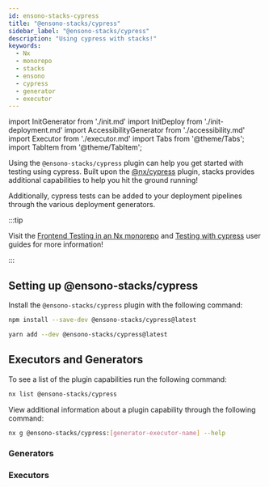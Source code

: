 ```yaml
---
id: ensono-stacks-cypress
title: "@ensono-stacks/cypress"
sidebar_label: "@ensono-stacks/cypress"
description: "Using cypress with stacks!"
keywords:
  - Nx
  - monorepo
  - stacks
  - ensono
  - cypress
  - generator
  - executor
---
```

import InitGenerator from './init.md'
import InitDeploy from './init-deployment.md'
import AccessibilityGenerator from './accessibility.md'
import Executor from './executor.md'
import Tabs from '@theme/Tabs';
import TabItem from '@theme/TabItem';

Using the `@ensono-stacks/cypress` plugin can help you get started with testing using cypress. Built upon the [@nx/cypress](https://nx.dev/packages/cypress) plugin, stacks provides additional capabilities to help you hit the ground running! 

Additionally, cypress tests can be added to your deployment pipelines through the various deployment generators.

:::tip

Visit the [Frontend Testing in an Nx monorepo](../../testing/testing_in_nx/frontend_testing_in_nx.md) and [Testing with cypress](../../testing/testing_in_nx/cypress_nx.md) user guides for more information!

:::

## Setting up @ensono-stacks/cypress

Install the `@ensono-stacks/cypress` plugin with the following command:

 <Tabs>
  <TabItem value="npm" label="npm">

  ```bash
  npm install --save-dev @ensono-stacks/cypress@latest
  ```

  </TabItem>
  <TabItem value="yarn" label="yarn">

  ```bash
  yarn add --dev @ensono-stacks/cypress@latest
  ```

  </TabItem>
 </Tabs>

## Executors and Generators

To see a list of the plugin capabilities run the following command:

```bash
nx list @ensono-stacks/cypress
```

View additional information about a plugin capability through the following command:

```bash
nx g @ensono-stacks/cypress:[generator-executor-name] --help
```

### Generators
<!-- markdownlint-disable MD033 -->
<InitGenerator />
<InitDeploy />
<AccessibilityGenerator />

### Executors

<Executor/>


